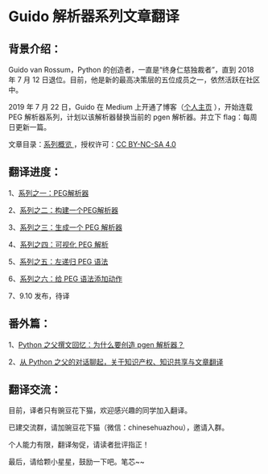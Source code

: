 # Guido 解析器系列文章翻译
## 背景介绍：

Guido van Rossum，Python 的创造者，一直是“终身仁慈独裁者”，直到 2018 年 7 月 12 日退位。目前，他是新的最高决策层的五位成员之一，依然活跃在社区中。

2019 年 7 月 22 日，Guido 在 Medium 上开通了博客（[个人主页](https://medium.com/@gvanrossum_83706) ），开始连载 PEG 解析器系列，计划以该解析器替换当前的 pgen 解析器。并立下 flag：每周日更新一篇。

文章目录：[系列概览 ](https://medium.com/@gvanrossum_83706/peg-parsing-series-de5d41b2ed60) ，授权许可：[CC BY-NC-SA 4.0](https://creativecommons.org/licenses/by-nc-sa/4.0/) 

## 翻译进度：

1、[系列之一：PEG解析器 ](https://github.com/chinesehuazhou/guido_blog_translation/blob/master/%E8%A7%A3%E6%9E%90%E5%99%A8%E7%B3%BB%E5%88%97%E4%B9%8B%E4%B8%80%EF%BC%9APEG%20%E8%A7%A3%E6%9E%90%E5%99%A8.md)

2、[系列之二：构建一个PEG解析器 ](https://github.com/chinesehuazhou/guido_blog_translation/blob/master/%E8%A7%A3%E6%9E%90%E5%99%A8%E7%B3%BB%E5%88%97%E4%B9%8B%E4%BA%8C%EF%BC%9A%E6%9E%84%E5%BB%BA%E4%B8%80%E4%B8%AA%20PEG%20%E8%A7%A3%E6%9E%90%E5%99%A8.md)

3、[系列之三：生成一个 PEG 解析器 ](https://github.com/chinesehuazhou/guido_blog_translation/blob/master/%E8%A7%A3%E6%9E%90%E5%99%A8%E7%B3%BB%E5%88%97%E4%B9%8B%E4%B8%89%EF%BC%9A%E7%94%9F%E6%88%90%E4%B8%80%E4%B8%AA%20PEG%20%E8%A7%A3%E6%9E%90%E5%99%A8.md)

4、[系列之四：可视化 PEG 解析 ](https://github.com/chinesehuazhou/guido_blog_translation/blob/master/%E8%A7%A3%E6%9E%90%E5%99%A8%E7%B3%BB%E5%88%97%E4%B9%8B%E5%9B%9B%EF%BC%9A%E5%8F%AF%E8%A7%86%E5%8C%96%20PEG%20%E8%A7%A3%E6%9E%90.md)

5、[系列之五：左递归 PEG 语法 ](https://github.com/chinesehuazhou/guido_blog_translation/blob/master/%E8%A7%A3%E6%9E%90%E5%99%A8%E7%B3%BB%E5%88%97%E4%B9%8B%E4%BA%94%EF%BC%9A%E5%B7%A6%E9%80%92%E5%BD%92%20PEG%20%E8%AF%AD%E6%B3%95.md)

6、[系列之六：给 PEG 语法添加动作](https://github.com/chinesehuazhou/guido_blog_translation/blob/master/%E8%A7%A3%E6%9E%90%E5%99%A8%E7%B3%BB%E5%88%97%E4%B9%8B%E5%85%AD%EF%BC%9A%E7%BB%99%20PEG%20%E8%AF%AD%E6%B3%95%E6%B7%BB%E5%8A%A0%E5%8A%A8%E4%BD%9C.md)

7、9.10 发布，待译

## 番外篇：

1、[Python 之父撰文回忆：为什么要创造 pgen 解析器？ ](https://github.com/chinesehuazhou/guido_blog_translation/blob/master/Python%20%E4%B9%8B%E7%88%B6%E6%92%B0%E6%96%87%E5%9B%9E%E5%BF%86%EF%BC%9A%E4%B8%BA%E4%BB%80%E4%B9%88%E8%A6%81%E5%88%9B%E9%80%A0%20pgen%20%E8%A7%A3%E6%9E%90%E5%99%A8%EF%BC%9F.md)

2、[从 Python 之父的对话聊起，关于知识产权、知识共享与文章翻译 ](https://github.com/chinesehuazhou/guido_blog_translation/blob/master/%E4%BB%8E%20Python%20%E4%B9%8B%E7%88%B6%E7%9A%84%E5%AF%B9%E8%AF%9D%E8%81%8A%E8%B5%B7%EF%BC%8C%E5%85%B3%E4%BA%8E%E7%9F%A5%E8%AF%86%E4%BA%A7%E6%9D%83%E3%80%81%E7%9F%A5%E8%AF%86%E5%85%B1%E4%BA%AB%E4%B8%8E%E6%96%87%E7%AB%A0%E7%BF%BB%E8%AF%91.md)

## 翻译交流：

目前，译者只有豌豆花下猫，欢迎感兴趣的同学加入翻译。

已建交流群，请加豌豆花下猫（微信：chinesehuazhou），邀请入群。

个人能力有限，翻译匆促，请读者批评指正！

最后，请给颗小星星，鼓励一下吧。笔芯~~